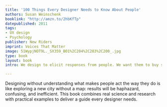 ```yaml
---
title: '100 Things Every Designer Needs to Know About People'
authors: Susan Weinschenk
booklink: "http://amzn.to/2hbKfTp"
datepublished: 2011
tags:
- UX design
- Psychology
publisher: New Riders
imprint: Voices That Matter
image: 51WypjNOT9L._SX359_BO1%2C204%2C203%2C200_.jpg
type: book
layout: book
intro: We design to elicit responses from people. We want them to buy something, read more, or take action of some kind. 

---
```


Designing without understanding what makes people act the way they do is like exploring a new city without a map: results will be haphazard, confusing, and inefficient. This book combines real science and research with practical examples to deliver a guide every designer needs.
